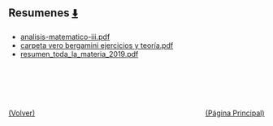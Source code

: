 
<html>
<body>
<h2>Resumenes <a href="https://downgit.github.io/#/home?url=https://github.com/Apuntes-FIUBA/Apuntes-Electronica/tree/main/81 - Matemática/8105 - Analisis Matematico III A/Resumenes" style="font-size:20px">  ⬇️ </a></h2>
<ul>
    <li><a href="analisis-matematico-iii.pdf">analisis-matematico-iii.pdf</a></li>
    <li><a href="carpeta vero bergamini ejercicios y teoría.pdf">carpeta vero bergamini ejercicios y teoría.pdf</a></li>
    <li><a href="resumen_toda_la_materia_2019.pdf">resumen_toda_la_materia_2019.pdf</a></li>
</ul>
</body>
</html>












<br><br><br><br><br><a href="../" style="float: left">(Volver)</a> <a href="https://apuntes-fiuba.github.io/Apuntes-Electronica" style="float: right">(Página Principal)</a>
